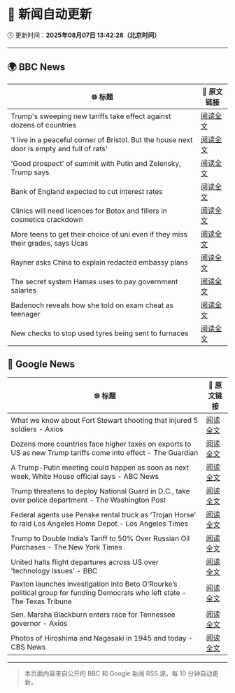 # 🧠 新闻自动更新

🕒 更新时间：**2025年08月07日 13:42:28（北京时间）**

---

## 🌍 BBC News

| 🌐 标题 | 🔗 原文链接 |
|--------|-------------|
| Trump's sweeping new tariffs take effect against dozens of countries | [阅读全文](https://www.bbc.com/news/articles/cx23jmvn5yzo?at_medium=RSS&at_campaign=rss) |
| 'I live in a peaceful corner of Bristol. But the house next door is empty and full of rats' | [阅读全文](https://www.bbc.com/news/articles/c4g840ydlzvo?at_medium=RSS&at_campaign=rss) |
| 'Good prospect' of summit with Putin and Zelensky, Trump says | [阅读全文](https://www.bbc.com/news/articles/cr5rdl1y8ndo?at_medium=RSS&at_campaign=rss) |
| Bank of England expected to cut interest rates | [阅读全文](https://www.bbc.com/news/articles/c5yprwyxjlxo?at_medium=RSS&at_campaign=rss) |
| Clinics will need licences for Botox and fillers in cosmetics crackdown | [阅读全文](https://www.bbc.com/news/articles/czd03ejd28lo?at_medium=RSS&at_campaign=rss) |
| More teens to get their choice of uni even if they miss their grades, says Ucas | [阅读全文](https://www.bbc.com/news/articles/cy85edr2xlpo?at_medium=RSS&at_campaign=rss) |
| Rayner asks China to explain redacted embassy plans | [阅读全文](https://www.bbc.com/news/articles/ce932995ny2o?at_medium=RSS&at_campaign=rss) |
| The secret system Hamas uses to pay government salaries | [阅读全文](https://www.bbc.com/news/articles/c1kz42j92jmo?at_medium=RSS&at_campaign=rss) |
| Badenoch reveals how she told on exam cheat as teenager | [阅读全文](https://www.bbc.com/news/articles/c80d7l03137o?at_medium=RSS&at_campaign=rss) |
| New checks to stop used tyres being sent to furnaces | [阅读全文](https://www.bbc.com/news/articles/cj9wepemrj8o?at_medium=RSS&at_campaign=rss) |

## 📰 Google News

| 🌐 标题 | 🔗 原文链接 |
|--------|-------------|
| What we know about Fort Stewart shooting that injured 5 soldiers - Axios | [阅读全文](https://news.google.com/rss/articles/CBMifEFVX3lxTFBCNVdNX0hOSTN6NHo0bU14dG5Wa0U3elhTaHFmWjhtLXFGUHNEWTNkU2dVRUZxWW9xWS1hUHJBZmNoTi1QcTRXSExMTUdRVWxxenphdURLQndpaWMzT0p6enA5WGR4dmt3bmhxWW9FZ1hjTDlKZG9jcTcyeHY?oc=5) |
| Dozens more countries face higher taxes on exports to US as new Trump tariffs come into effect - The Guardian | [阅读全文](https://news.google.com/rss/articles/CBMimgFBVV95cUxQT04xM2lONU1jT3B2N29FdDZwZk1qdTdCSEhiUkFqMVNFM2xCcVVPRDFPN2ducWtZSE4wb3BMZ0MtZzc2NHhwc0htUDB2ckExWmZHVjVhNlpjVjljeVI3YjFwa3B0eV9qNzBsN0F6bEJULVVNSFkyWlRXbndxWURZRWg4b01lc0o4d01PcnNkVjllR2ZOazR3elRB?oc=5) |
| A Trump-Putin meeting could happen as soon as next week, White House official says - ABC News | [阅读全文](https://news.google.com/rss/articles/CBMipgFBVV95cUxOYkhQWXRrU1l1Tm0wc2FGLUdLZWZnRXF2YXlrc1k2VTJpV2sxeHNnUUNlRmo0Y3pqWjlWcklidUFfYmFYZkJWREJZV2dNRFpyamtCdFJ3OHM1cHMweEI0R0c2UmtkUXBXUDB3UGlPYzJQekloVEZ1S3oxajVvOUxhTVpaaG0tdEZEM0Y3bHI4UWhTazVwUDlRSURZVFJkZWs3ZGtGOVpR0gGrAUFVX3lxTE9KV2h4NU9xd0VGU05UTWRUX2syS2dPSkhBOHV4eHVlbWRseWlGMWlndVhDRDI5WHZGdWpLZHN2THhqanhvekJMdlhKQWZyZk0wMWdnSTRVY3lMV3RQSzZGRGFDY2JQQUVST1dDMWZSbkNMN2dmaVpDaVJZQnRRSk1Kc1NNSzZKNGpleTlURDVUUnliT1k2UVBUN1l1RUFMeHFVZVZNY3pkQ21KSQ?oc=5) |
| Trump threatens to deploy National Guard in D.C., take over police department - The Washington Post | [阅读全文](https://news.google.com/rss/articles/CBMilAFBVV95cUxPVVFpTWtES291Q25QTmZDdUMyN2ZwSTdST2lMSW5XZ09LdjVPUXhpSkhqbVVuLUNNcXo3UGM4SlFrZVBpT3l5WTNfV1UwQVR5TXJqQTd4ZjNPSGU1R3dGZExXWHVMU1FOZEljTWxTUFhqS0trQkxxUnNtNmNnWW9QZWQyMWFLWmd2dk5oM29VdHFJUEtC?oc=5) |
| Federal agents use Penske rental truck as ‘Trojan Horse’ to raid Los Angeles Home Depot - Los Angeles Times | [阅读全文](https://news.google.com/rss/articles/CBMinwFBVV95cUxQWEJEUm1uNHhKeDdid0VfQWx5QlBJalFDSVlMOGgyNkZ2S01VcVF4dDUwbUVyRkhqTnpHNnhVVHhVa3NaSG1EQWx3dV85ZGNHQkx5b20tUzNIVHg1bWNLTnRSdjJ5a2hKOERtTU9wRkhXNlJOb3QyZHVSUi1qWVlsZXhLdUxydDUzRUVHYjBtMDFPSEI2Vzd1elAtM3QxR00?oc=5) |
| Trump to Double India’s Tariff to 50% Over Russian Oil Purchases - The New York Times | [阅读全文](https://news.google.com/rss/articles/CBMiigFBVV95cUxPZHJjY3RWc0tFcjRnSmxkM2xDWjdhcy1YRnY0RF9FR25iNlktRXNjT2NKakh0MnM5XzVZbjdlRzhDdExUZFVzbFc2bHlmc2xRT3FSQVlzN0ExWnliM0ZEaUR3eTdvY1ltVi1VQjRZTzVYNnZmOFRjdXU4WnZSd252eUl0dndhNkp0dEE?oc=5) |
| United halts flight departures across US over 'technology issues' - BBC | [阅读全文](https://news.google.com/rss/articles/CBMiWkFVX3lxTFBRbXdUd0JJUVhfY1hRYXluSHFka3kyWW9OazhielAweG5CN09WT3ZfcmVuNEhLZDlEUzRQdjVBWnB5RERQdGtPR3h6dzhXTHpVSF9GTlFJU3pMUdIBX0FVX3lxTE5DQk4wRjdTZW40eGpZZnV2T1J0M1loRjBqSFFoR0xLNi16WUR0VjhwQlIzM0xaVldLRTBGaGhlOTY2X3lpdTZRMElxU0JTeEV2T2N6S05oNWVPdUhhZGF3?oc=5) |
| Paxton launches investigation into Beto O’Rourke’s political group for funding Democrats who left state - The Texas Tribune | [阅读全文](https://news.google.com/rss/articles/CBMimgFBVV95cUxOaXU5TDhvaUlTUUlKUllZZ1UyZ3NHVi1BaHZtUFdtYzJrSjc1dnBoa3FmVm1Ja1BYWGhKdVdGd0VsRWxpRWN6cG5ERWpZVURleXZpWlE1Q05NUDJGbGdwWEUyZjQ5cUU1MmpTVTBZLUlkVTVHeWFPU2E0Q0wxY0NVNFcwMzd4RGJjZm9leXRiSnNvNER3aDdQVFJR?oc=5) |
| Sen. Marsha Blackburn enters race for Tennessee governor - Axios | [阅读全文](https://news.google.com/rss/articles/CBMipAFBVV95cUxPSGN5S0ZnODJwWm5lQTk5Q1VYOXRXd1JUVEh5ekY2UnBuRGFZR1NIUU9wZUpjanI5bkFlUjN1dzB5Ym44RF9rdmJpWFVPY3E3N0F5clRCbzAzVk5oOG53dUhWS2FaVkJVbk5uUjF5M1dhVWlLbmNCU21Fazh2WTVkSmNtRG9zTzFuUDNOakZ5dFAzQmZ6YkNHQTdXQ005VFBQb2Jkbw?oc=5) |
| Photos of Hiroshima and Nagasaki in 1945 and today - CBS News | [阅读全文](https://news.google.com/rss/articles/CBMigwFBVV95cUxNSHFLUmxRbXJSbWp4ZWpwRUJQa0ozOEMyTnRhV3J5M3dLQTAtbDNlNXd2WnBzQVBGNGtYX3Mxb2owRWszV1lrOWg4aUFjbTZyTEo3QzY3bm5tZ0dLNnM1b2hoMnBIN1B6bzNja2U5dkpZU0tfa0JkM2l4MGJJT0Q3MjRrY9IBiAFBVV95cUxQbTlacGxsX25BWFV5N3pJcTRVTExVMmliTVNNLVpEaGFmek01bG9tcnhJUnhSSG1IMzNYVXBjTjZxZ25ScUZMd25YOGZzMTRyejE0WHB1TWZZY1g3amVtYUtHV0RoWXlGNFdTVnhEMlRldUtWTWU2XzRiaUhFVUNWMEpINlZxN1RT?oc=5) |

---
> 本页面内容来自公开的 BBC 和 Google 新闻 RSS 源，每 10 分钟自动更新。